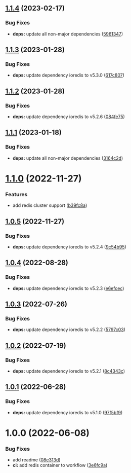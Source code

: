 ## [1.1.4](https://github.com/mammutmedia/ioredis-parse-adapter/compare/1.1.3...1.1.4) (2023-02-17)


### Bug Fixes

* **deps:** update all non-major dependencies ([5961347](https://github.com/mammutmedia/ioredis-parse-adapter/commit/596134790f304162adf1a87f8b450a7c9fc1dc36))

## [1.1.3](https://github.com/mammutmedia/ioredis-parse-adapter/compare/1.1.2...1.1.3) (2023-01-28)


### Bug Fixes

* **deps:** update dependency ioredis to v5.3.0 ([617c807](https://github.com/mammutmedia/ioredis-parse-adapter/commit/617c8075e1b8f97b82b68e74d2da9e2325ef88b0))

## [1.1.2](https://github.com/mammutmedia/ioredis-parse-adapter/compare/1.1.1...1.1.2) (2023-01-28)


### Bug Fixes

* **deps:** update dependency ioredis to v5.2.6 ([084fe75](https://github.com/mammutmedia/ioredis-parse-adapter/commit/084fe752c234696034eaf5ab4d7e244b9c91811e))

## [1.1.1](https://github.com/mammutmedia/ioredis-parse-adapter/compare/1.1.0...1.1.1) (2023-01-18)


### Bug Fixes

* **deps:** update all non-major dependencies ([3164c2d](https://github.com/mammutmedia/ioredis-parse-adapter/commit/3164c2d73e95ec4bb1cb10bba7946df645b428b5))

# [1.1.0](https://github.com/mammutmedia/ioredis-parse-adapter/compare/1.0.5...1.1.0) (2022-11-27)


### Features

* add redis cluster support ([b39fc8a](https://github.com/mammutmedia/ioredis-parse-adapter/commit/b39fc8aec6f1238faffd14d69344a9db74e49cf6))

## [1.0.5](https://github.com/mammutmedia/ioredis-parse-adapter/compare/1.0.4...1.0.5) (2022-11-27)


### Bug Fixes

* **deps:** update dependency ioredis to v5.2.4 ([9c54b95](https://github.com/mammutmedia/ioredis-parse-adapter/commit/9c54b9522e0bfcd9be73421a7ea768625dbca169))

## [1.0.4](https://github.com/mammutmedia/ioredis-parse-adapter/compare/1.0.3...1.0.4) (2022-08-28)


### Bug Fixes

* **deps:** update dependency ioredis to v5.2.3 ([e6efcec](https://github.com/mammutmedia/ioredis-parse-adapter/commit/e6efcecb9fd408390d6a4bb86be504e145bdf802))

## [1.0.3](https://github.com/mammutmedia/ioredis-parse-adapter/compare/1.0.2...1.0.3) (2022-07-26)


### Bug Fixes

* **deps:** update dependency ioredis to v5.2.2 ([5797c03](https://github.com/mammutmedia/ioredis-parse-adapter/commit/5797c035e8dcf7425f39a7ae4a1cfbbc3e261044))

## [1.0.2](https://github.com/mammutmedia/ioredis-parse-adapter/compare/1.0.1...1.0.2) (2022-07-19)


### Bug Fixes

* **deps:** update dependency ioredis to v5.2.1 ([8c4343c](https://github.com/mammutmedia/ioredis-parse-adapter/commit/8c4343cbef59c789f185690d4fd52d40fb9cb97e))

## [1.0.1](https://github.com/mammutmedia/ioredis-parse-adapter/compare/1.0.0...1.0.1) (2022-06-28)


### Bug Fixes

* **deps:** update dependency ioredis to v5.1.0 ([97f5bf9](https://github.com/mammutmedia/ioredis-parse-adapter/commit/97f5bf9240d53e10007b03bc033cee3e28fd2dff))

# 1.0.0 (2022-06-08)


### Bug Fixes

* add readme ([08e313d](https://github.com/mammutmedia/ioredis-parse-adapter/commit/08e313d518b05504f484c2a965ec7caf8f5a32e1))
* **ci:** add redis container to workflow ([3e6fc9a](https://github.com/mammutmedia/ioredis-parse-adapter/commit/3e6fc9a9ec44199c6223530026e165448568d1be))
